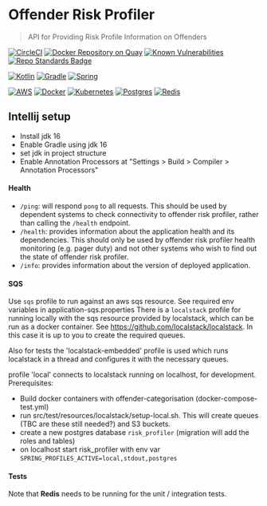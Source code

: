 # Offender Risk Profiler

> API for Providing Risk Profile Information on Offenders

[![CircleCI](https://circleci.com/gh/ministryofjustice/offender-risk-profiler/tree/main.svg?style=svg)](https://circleci.com/gh/ministryofjustice/offender-risk-profiler/tree/main)
[![Docker Repository on Quay](https://img.shields.io/badge/quay.io-repository-2496ED.svg?logo=docker)](https://quay.io/repository/hmpps/offender-risk-profiler)
[![Known Vulnerabilities](https://snyk.io/test/github/ministryofjustice/pathfinder-api/badge.svg)](https://snyk.io/test/github/ministryofjustice/offender-risk-profiler)
[![Repo Standards Badge](https://img.shields.io/badge/dynamic/json?color=blue&style=flat&logo=github&label=MoJ%20Compliant&query=%24.data%5B%3F%28%40.name%20%3D%3D%20%22offender-risk-profiler%22%29%5D.status&url=https%3A%2F%2Foperations-engineering-reports.cloud-platform.service.justice.gov.uk%2Fgithub_repositories)](https://operations-engineering-reports.cloud-platform.service.justice.gov.uk/github_repositories#offender-risk-profiler "Link to report")

<!-- [![API docs](https://img.shields.io/badge/API_docs-view-85EA2D.svg?logo=swagger)](https://###.service.justice.gov.uk/swagger-ui/index.html?configUrl=/v3/api-docs) -->
<!-- [![License: ###](https://img.shields.io/badge/License-###-lightgrey.svg)](https://opensource.org/licenses/###) -->

[![Kotlin](https://img.shields.io/badge/kotlin-%230095D5.svg?style=flat&logo=kotlin&logoColor=white)](https://kotlinlang.org/)
[![Gradle](https://img.shields.io/badge/Gradle-02303A.svg?style=flat&logo=Gradle&logoColor=white)](https://gradle.org/)
[![Spring](https://img.shields.io/badge/spring-%236DB33F.svg?style=flat&logo=spring&logoColor=white)](https://spring.io/projects/spring-boot)

[![AWS](https://img.shields.io/badge/-Amazon%20AWS-232F3E?logo=Amazonaws&logoColor=amazonorange)](https://aws.amazon.com/)
[![Docker](https://img.shields.io/badge/-Docker-000?logo=docker)](https://www.docker.com)
[![Kubernetes](https://img.shields.io/badge/kubernetes-%23326ce5.svg?style=flat&logo=kubernetes&logoColor=white)](https://kubernetes.io/)
[![Postgres](https://img.shields.io/badge/postgres-%23316192.svg?style=postgres&logo=postgresql&logoColor=white)](https://www.postgresql.org/)
[![Redis](https://img.shields.io/badge/redis-%23DD0031.svg?style=flat&logo=redis&logoColor=white)](https://redis.io/)


## Intellij setup

- Install jdk 16
- Enable Gradle using jdk 16
- set jdk in project structure
- Enable Annotation Processors at "Settings > Build > Compiler > Annotation Processors"

#### Health

- `/ping`: will respond `pong` to all requests.  This should be used by dependent systems to check connectivity to offender risk profiler,
rather than calling the `/health` endpoint.
- `/health`: provides information about the application health and its dependencies.  This should only be used
by offender risk profiler health monitoring (e.g. pager duty) and not other systems who wish to find out the state of offender risk profiler.
- `/info`: provides information about the version of deployed application.

#### SQS

Use `sqs` profile to run against an aws sqs resource. See required env variables in application-sqs.properties
There is a `localstack` profile for running locally with the sqs resource provided by
localstack, which can be run as a docker container. See https://github.com/localstack/localstack. In this case it is up to you to create the required queues.

Also for tests the 'localstack-embedded' profile is used which runs localstack in a thread and configures it with the necessary queues.

profile 'local' connects to localstack running on localhost, for development.
Prerequisites:
* Build docker containers with offender-categorisation (docker-compose-test.yml)
* run src/test/resources/localstack/setup-local.sh. This will create queues (TBC are these still needed?) and S3 buckets.
* create a new postgres database ``risk_profiler`` (migration will add the roles and tables)
* on localhost start risk_profiler with env var ``SPRING_PROFILES_ACTIVE=local,stdout,postgres`` 

#### Tests

Note that **Redis** needs to be running for the unit / integration tests.
